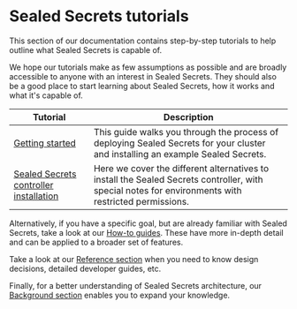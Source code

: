 # Sealed Secrets tutorials

This section of our documentation contains step-by-step tutorials to help outline what Sealed Secrets is capable of.

We hope our tutorials make as few assumptions as possible and are broadly accessible to anyone with an interest in Sealed Secrets. They should also be a good place to start learning about Sealed Secrets, how it works and what it's capable of.

| Tutorial                                | Description                                                                                                                  |
|-----------------------------------------|------------------------------------------------------------------------------------------------------------------------------|
| [Getting started](./getting-started.md) | This guide walks you through the process of deploying Sealed Secrets for your cluster and installing an example Sealed Secrets. |
| [Sealed Secrets controller installation](./install-sealed-secrets.md) | Here we cover the different alternatives to install the Sealed Secrets controller, with special notes for environments with restricted permissions. |

Alternatively, if you have a specific goal, but are already familiar with Sealed Secrets, take a look at our [How-to guides](../howto/README.md). These have more in-depth detail and can be applied to a broader set of features.

Take a look at our [Reference section](../reference/README.md) when you need to know design decisions, detailed developer guides, etc.

Finally, for a better understanding of Sealed Secrets architecture, our [Background section](../background/README.md) enables you to expand your knowledge.
